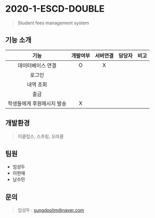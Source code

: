 # 2020-1-ESCD-DOUBLE

> Student fees management system

## 기능 소개
| 기능 | 개발여부 | 서버연결 | 담당자 | 비고 |
|:---:|:------:|:-----:|:-----:|:---:|
| 데이터베이스 연결 | O | X |  | 
| 로그인 | | | |
| 내역 조회 | | | |
| 출금 | | | |
| 학생들에게 후원메시지 발송 | X | | |

## 개발환경 
> 이클립스, 스프링, 오라클

## 팀원
 - 임성두
 - 이현재
 - 남수민

## 문의
 > 임성두 : sungdoolim@naver.com
